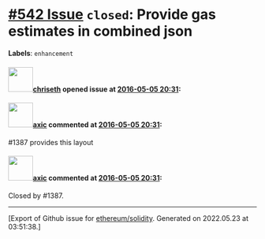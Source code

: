 # [\#542 Issue](https://github.com/ethereum/solidity/issues/542) `closed`: Provide gas estimates in combined json
**Labels**: `enhancement`


#### <img src="https://avatars.githubusercontent.com/u/9073706?v=4" width="50">[chriseth](https://github.com/chriseth) opened issue at [2016-05-05 20:31](https://github.com/ethereum/solidity/issues/542):



#### <img src="https://avatars.githubusercontent.com/u/20340?v=4" width="50">[axic](https://github.com/axic) commented at [2016-05-05 20:31](https://github.com/ethereum/solidity/issues/542#issuecomment-260942553):

#1387 provides this layout

#### <img src="https://avatars.githubusercontent.com/u/20340?v=4" width="50">[axic](https://github.com/axic) commented at [2016-05-05 20:31](https://github.com/ethereum/solidity/issues/542#issuecomment-278669718):

Closed by #1387.


-------------------------------------------------------------------------------



[Export of Github issue for [ethereum/solidity](https://github.com/ethereum/solidity). Generated on 2022.05.23 at 03:51:38.]
